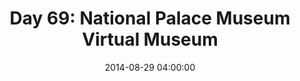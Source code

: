 ---
permalink: /jekyll/update/2014/08/29/day69
redirect_to: http://arounddh.elotroalex.com/jekyll/update/2014/08/29/day69
layout: base_redirect
title:  "Day 69: National Palace Museum Virtual Museum"
date:   2014-08-29 04:00:00
categories: jekyll update
---